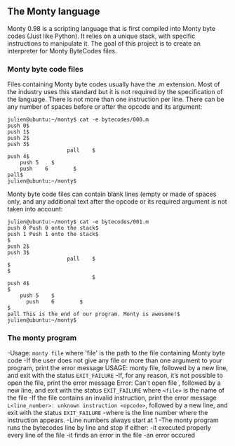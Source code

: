 ## The Monty language

Monty 0.98 is a scripting language that is first compiled into Monty byte codes (Just like Python). It relies on a unique stack, with specific instructions to manipulate it. The goal of this project is to create an interpreter for Monty ByteCodes files.

### Monty byte code files

Files containing Monty byte codes usually have the .m extension. Most of the industry uses this standard but it is not required by the specification of the language. There is not more than one instruction per line. There can be any number of spaces before or after the opcode and its argument:

```
julien@ubuntu:~/monty$ cat -e bytecodes/000.m
push 0$
push 1$
push 2$
push 3$
                   pall    $
push 4$
    push 5    $
    push    6        $
pall$
julien@ubuntu:~/monty$
```

Monty byte code files can contain blank lines (empty or made of spaces only, and any additional text after the opcode or its required argument is not taken into account:
```
julien@ubuntu:~/monty$ cat -e bytecodes/001.m
push 0 Push 0 onto the stack$
push 1 Push 1 onto the stack$
$
push 2$
push 3$
                   pall    $
$
$
                           $
push 4$
$
    push 5    $
      push    6        $
$
pall This is the end of our program. Monty is awesome!$
julien@ubuntu:~/monty$
```

### The monty program

-Usage: `monty file`
    where 'file' is the path to the file containing Monty byte code
-If the user does not give any file or more than one argument to your program, print the error message USAGE: monty file, followed by a new line, and exit with the status `EXIT_FAILURE`
-If, for any reason, it’s not possible to open the file, print the error message Error: Can't open file <file>, followed by a new line, and exit with the status `EXIT_FAILURE`
where `<file>` is the name of the file
-If the file contains an invalid instruction, print the error message `L<line_number>: unknown instruction <opcode>`, followed by a new line, and exit with the status `EXIT_FAILURE`
    -where is the line number where the instruction appears.
    -Line numbers always start at 1
-The monty program runs the bytecodes line by line and stop if either:
    -it executed properly every line of the file
    -it finds an error in the file
    -an error occured


